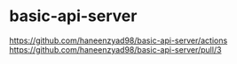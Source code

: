 # basic-api-server

https://github.com/haneenzyad98/basic-api-server/actions
https://github.com/haneenzyad98/basic-api-server/pull/3

